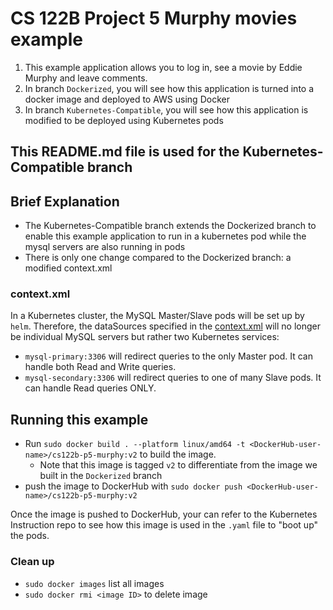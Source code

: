 # CS 122B Project 5 Murphy movies example

1. This example application allows you to log in, see a movie by Eddie Murphy and leave comments.
2. In branch `Dockerized`, you will see how this application is turned into a docker image and deployed to AWS using Docker
3. In branch `Kubernetes-Compatible`, you will see how this application is modified to be deployed using Kubernetes pods

## This README.md file is used for the Kubernetes-Compatible branch

## Brief Explanation

- The Kubernetes-Compatible branch extends the Dockerized branch to enable this example application to run in a kubernetes pod while the mysql servers are also running in pods
- There is only one change compared to the Dockerized branch: a modified context.xml

### context.xml

In a Kubernetes cluster, the MySQL Master/Slave pods will be set up by `helm`. Therefore, the dataSources specified in the [context.xml](/WebContent/META-INF/context.xml) will no longer be individual MySQL servers but rather two Kubernetes services:

- `mysql-primary:3306` will redirect queries to the only Master pod. It can handle both Read and Write queries.
- `mysql-secondary:3306` will redirect queries to one of many Slave pods. It can handle Read queries ONLY.

## Running this example

- Run `sudo docker build . --platform linux/amd64 -t <DockerHub-user-name>/cs122b-p5-murphy:v2` to build the image.
  - Note that this image is tagged `v2` to differentiate from the image we built in the `Dockerized` branch
- push the image to DockerHub with `sudo docker push <DockerHub-user-name>/cs122b-p5-murphy:v2`

Once the image is pushed to DockerHub, your can refer to the Kubernetes Instruction repo to see how this image is used in the `.yaml` file to "boot up" the pods.

### Clean up
- `sudo docker images` list all images
- `sudo docker rmi <image ID>` to delete image